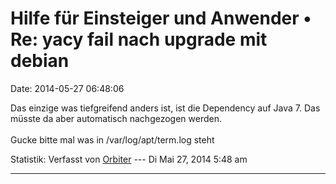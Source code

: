 Hilfe für Einsteiger und Anwender • Re: yacy fail nach upgrade mit debian
=========================================================================

Date: 2014-05-27 06:48:06

Das einzige was tiefgreifend anders ist, ist die Dependency auf Java 7.
Das müsste da aber automatisch nachgezogen werden.\
\
Gucke bitte mal was in /var/log/apt/term.log steht

Statistik: Verfasst von
[Orbiter](http://forum.yacy-websuche.de/memberlist.php?mode=viewprofile&u=2)
--- Di Mai 27, 2014 5:48 am

------------------------------------------------------------------------
